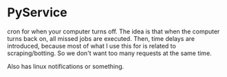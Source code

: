 # PyService
cron for when your computer turns off. The idea is that when the computer turns back on, all missed jobs are executed. Then, time delays are introduced, because most of what I use this for is related to scraping/botting. So we don't want too many requests at the same time.

Also has linux notifications or something.
